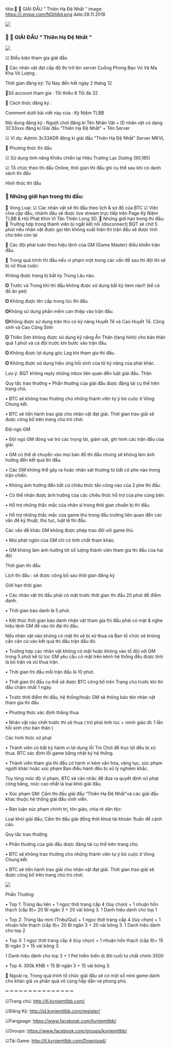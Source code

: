 title:📢 📢 GIẢI ĐẤU “ Thiên Hạ Đệ Nhất ”
image: https://i.imgur.com/NGtIiAd.png
date:28.11.2018

![](https://i.imgur.com/NGtIiAd.png)

### 📢 📢 GIẢI ĐẤU “ Thiên Hạ Đệ Nhất ”

 ![](https://i.imgur.com/GBVpGKi.png)


☑ Điều kiện tham gia giải đấu

🔰 Các nhân vật đạt cấp độ 9x trở lên server Cuồng Phong Bạo Vũ Và Ma Kha Vô Lượng . 

Thời gian đăng ký: Từ Nay đến hết ngày 2 tháng 12

🔰Số account tham gia : Tối thiểu 8 Tối đa 32 .

🔰 Cách thức đăng ký :

Comment dưới bài viết này của : Kỷ Niệm TLBB

Nội dung đăng ký : Người chơi đăng kí Tên Nhân Vật + ID nhân vật có dạng 3C33xxx đăng kí Giải đấu “Thiên Hạ Đệ Nhất” + Tên Server

☑ Ví dụ: Admin 3c33ADR đăng kí giải đấu “Thiên Hạ Đệ Nhất” Server MKVL

🔰 Phương thức thi đấu

☑ Sử dụng tính năng Khiêu chiến tại Hiệu Trường Lạc Dương (90,185)

☑ Tổ chức theo thi đấu Online, thời gian thi đấu ghi cụ thể sau khi có danh sách thi đấu

Hình thức thi đấu

### 🔰 Những giới hạn trong thi đấu:

🔰 Vòng Loại:
☑ Các nhân vật sẽ thi đấu theo lịch & sơ đồ của BTC
☑ Việc chia cặp đấu, nhánh đấu sẽ được live stream trực tiếp trên Page Kỷ Niệm TLBB & Hội Phát Khìn Vì Tân Thiên Long 3D.
🔰 Những giới hạn trong thi đấu:
💠 Trường hợp trong thành viên bị ngắt kết nối (disconnect) BQT sẽ chờ 5 phút nếu nhân vật được gọi tên không xuất hiện thì trận đấu sẽ được tính cho bên còn lại

💠 Các đội phải tuân theo hiệu lệnh của GM (Game Master) điều khiển trận đấu.

💠 Trong quá trình thi đấu nếu vi phạm một trong các vấn đề sau thì đội thi sẽ bị xử thua cuộc:

Không được trang bị bất kỳ Trùng Lâu nào.

❎ Trước và Trong khi thi đấu không được sử dụng bất kỳ item nào!! (kể cả đồ ăn pet)

❎ Không được lên cấp trong lúc thi đấu.

❎Không sử dụng phần mềm can thiệp vào trận đấu.

❎Không được sử dụng trân thú có kỹ năng Huyết Tế và Cao Huyết Tế. Cộng sinh và Cao Cộng Sinh

❎ Thiên Sơn không được sử dụng kỹ năng Ẩn Thân (tàng hình) cho bản thân quá 1 phút và cả đội trước khi bước vào trận đấu.

❎ Không được lợi dụng góc Lag khi tham gia thi đấu.

❎ Không được sử dụng hiệu ứng hồi sinh của từ kỹ năng của phái khác.

Lưu ý: BQT không reply những inbox liên quan đến luật giải đấu. Thân

Quy tắc trao thưởng
• Phần thưởng của giải đấu được đăng tải cụ thể trên trang chủ.

• BTC sẽ không trao thưởng cho những thành viên tự ý bỏ cuộc ở Vòng Chung kết.

• BTC sẽ tiến hành trao giải cho nhân vật đạt giải. Thời gian trao giải sẽ được công bố trên trang chủ trò chơi.


Đội ngũ GM

• Đội ngũ GM đóng vai trò các trọng tài, giám sát, ghi hình các trận đấu của giải.

• GM có thể di chuyển vào mọi bản đồ thi đấu nhưng sẽ không làm ảnh hưởng đến kết quả thi đấu.

• Các GM không thể gây ra hoặc nhận sát thương từ bất cứ phe nào trong trận chiến.

• Không ảnh hưởng đến bất cứ chiêu thức tấn công nào của 2 phe thi đấu.

• Có thể nhận được ảnh hưởng của các chiêu thức hỗ trợ của phe cùng bên.

• Hỗ trợ những thắc mắc của nhân sĩ trong thời gian chuẩn bị thi đấu.

• Hỗ trợ những thắc mắc của game thủ trong đấu trường liên quan đến các vấn đề kỹ thuật, thủ tục, luật lệ thi đấu. 

Các vấn đề khác GM không được phép trao đổi với game thủ.

• Mọi phát ngôn của GM chỉ có tính chất tham khảo.

• GM không làm ảnh hưởng tới số lượng thành viên tham gia thi đấu của hai đội

Thời gian thi đấu

Lịch thi đấu : sẽ được công bố sau thời gian đăng ký 

Giới hạn thời gian

• Các nhân vật thi đấu phải có mặt trước thời gian thi đấu 20 phút để điểm danh.

• Thời gian báo danh là 5 phút.

• Kết thúc thời gian báo danh nhân vật tham gia thi đấu phải có mặt & nghe hiệu lệnh GM để vào lôi đài thi đấu. 

Nếu nhân vật nào không có mặt thì sẽ bị xử thua và Ban tổ chức sẽ không cần căn cứ vào kết quả thi đấu trận đấu đó.

• Trường hợp các nhân vật không có mặt hoặc không vào tổ đội với GM trong 5 phút kể từ lúc GM yêu cầu có mặt trên kênh hệ thống đều được tính là bỏ trận và xử thua trận.

• Thời gian thi đấu mỗi trận đấu là 10 phút.

• Thời gian thi đấu cụ thể sẽ được BTC công bố trên Trang chủ trước khi thi đấu chậm nhất 1 ngày.

• Trước thời điểm thi đấu, hệ thống/hoặc GM sẽ thông báo tên nhân vật tham gia thi đấu 

• Phương thức xác định thắng thua

• Nhân vật nào chết trước thì sẽ thua ( trừ phái tinh túc + minh giáo đc 1 lần hồi sinh cho bản thân ) 

Các hình thức xử phạt

• Thành viên có bất kỳ hành vi lợi dụng lỗi Trò Chơi để trục lợi đều bị xử thua. BTC xác định lỗi game bằng nhật ký hệ thống.


• Thành viên tham gia thi đấu có hành vi kém văn hóa, văng tục, xúc phạm người khác hoặc xúc phạm Ban điều hành đều bị xử lý nghiêm khắc. 

Tùy từng mức độ vi phạm, BTC sẽ cân nhắc để đưa ra quyết định xử phạt công bằng, mức cao nhất là loại khỏi giải đấu.

• Xúc phạm GM: Cấm thi đấu giải đấu “Thiên Hạ Đệ Nhất”và các giải đấu khác thuộc hệ thống giải đấu vĩnh viễn.

• Bàn luận xúc phạm chính trị, tôn giáo, chia rẽ dân tộc: 

Loại khỏi giải đấu; Cấm thi đấu giải đồng thời khoá tài khoản 1tuần để cảnh cáo.

Quy tắc trao thưởng

• Phần thưởng của giải đấu được đăng tải cụ thể trên trang chủ.

• BTC sẽ không trao thưởng cho những thành viên tự ý bỏ cuộc ở Vòng Chung kết.

• BTC sẽ tiến hành trao giải cho nhân vật đạt giải. Thời gian trao giải sẽ được công bố trên trang chủ trò chơi.

![](https://i.imgur.com/U0DEf1f.png)


Phần Thưởng:

• Top 1: Trùng lâu liên + 1 ngọc thời trang cấp 4 (tùy chọn) + 1 nhuận hồn thạch (cấp 8)+ 20 Bí ngân 3 + 20 vải bông 3. 1 Danh hiệu dành cho top 1

• Top 2: Trùng lâu mini (Triệu/Qui) + 1 ngọc thời trang cấp 4 (tùy chọn) + 1 nhuận hồn thạch (cấp 8)+ 20 Bí ngân 3 + 20 vải bông 3. 1 Danh hiệu dành cho top 2

• Top 3: 1 ngọc thời trang cấp 4 (tùy chọn) + 1 nhuận hồn thạch (cấp 8)+ 15 Bí ngân 3 + 15 vải bông 3. 

1 Danh hiệu dành cho top 3 + 1 Pet hiếm biến dị đời cuối tư chất chính 3500

• Top 4: 300k KNB + 15 Bí ngân 3 + 15 vải bông 3. 

🔰 Ngoài ra, Trong quá trình tổ chức giải đấu sẽ có một số mini game dành cho khán giả vs phần quà vô cùng hấp dẫn và phong phú.

➖ ➖ ➖ ➖ ➖ ➖ ➖ ➖ ➖ ➖ ➖ ➖ ➖ ➖ ➖

☑Trang chủ: http://tl.kyniemtlbb.com/

☑Đăng Ký: http://id.kyniemtlbb.com/register/

☑Fangpage: https://www.facebook.com/kyniemtlbb/

☑Groups: https://www.facebook.com/groups/kyniemtlbb/

☑Tải Game: http://tl.kyniemtlbb.com/Download/
